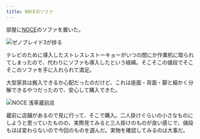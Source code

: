 ```yaml
---
title: NOCEのソファ
---
```

部屋に[NOCE](https://www.noce.co.jp/)のソファを置いた。

![](https://lh5.googleusercontent.com/V5HNWdBr08FyiUJWvAzGzqiqeGbAaO5Px-5Qjv1xSYzQDd0siGL8kwgg-0M3Tp7IeY93ZrkGC6Kqj2jUpqv340oQ7iUYaqLJvFlAJzSjNq_nPO5h2E_SVrJf2PXiDYbAh_anvdFzl1Qc7wI7ATH4P3AQOlcVA_XqdfxYNmuPqE7SqGD4NDzem65_YQ "ゼノブレイド3が捗る")

テレビのために導入したストレスレストーキョーがいつの間にか作業机に取られてしまったので、代わりにソファも導入したという経緯。そこそこの値段でそこそこのソファを手に入れられて満足。

大型家具は搬入できるか心配だったのだけど、これは座面・背面・脚と細かく分解できるやつだったので、安心して購入できた。

![](https://lh6.googleusercontent.com/nGUlxFBhvABcCv-xKqUejLL5_WgjPqyYZq3043xd6erN8PjAk25aDk-dy7Zt2phRgmU8l8yy0BSEJoBcYwsVUQtY78sXO-Lxy-Qc9KLHxBfV3jD_ETxjW2MhpRp5ULbGakqCaeE_sb25UEJOGN84LuPzKEVmyyTv7zAUF1F0aZnBeVoc3Owqml1xFQ "NOCE 浅草蔵前店")

蔵前に店舗があるので見に行って、そこで購入。二人掛けぐらいの小さなものにしようと思っていたものの、実際見てみると三人掛けのものが良い感じで、値段もほぼ変わらないので今回のものを選んだ。実物を確認してみるのは大事だ。
